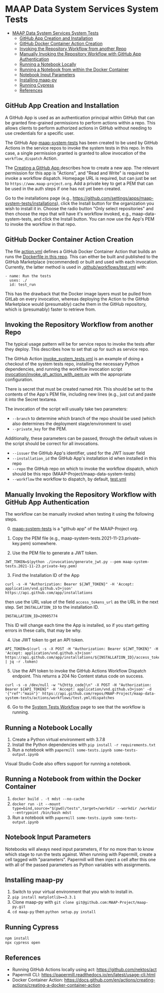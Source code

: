 # MAAP Data System Services System Tests

- [MAAP Data System Services System Tests](#maap-data-system-services-system-tests)
  - [GitHub App Creation and Installation](#github-app-creation-and-installation)
  - [GitHub Docker Container Action Creation](#github-docker-container-action-creation)
  - [Invoking the Repository Workflow from another Repo](#invoking-the-repository-workflow-from-another-repo)
  - [Manually Invoking the Repository Workflow with GitHub App Authentication](#manually-invoking-the-repository-workflow-with-github-app-authentication)
  - [Running a Notebook Locally](#running-a-notebook-locally)
  - [Running a Notebook from within the Docker Container](#running-a-notebook-from-within-the-docker-container)
  - [Notebook Input Parameters](#notebook-input-parameters)
  - [Installing maap-py](#installing-maap-py)
  - [Running Cypress](#running-cypress)
  - [References](#references)

## GitHub App Creation and Installation

A GitHub App is used as an authentication principal within GitHub that can be granted
fine-grained permissions to perform actions within a repo. This allows clients to perform authorized actions in GitHub without needing to use credentials for a specific user.  

The GitHub App [maap-system-tests](https://github.com/settings/apps/maap-system-tests) has been created
to be used by GitHub Actions in the service repos to invoke the system tests in this repo. 
In this case, a single permission granted is granted to allow invocation of the `workflow_dispatch`
Action.

The [Creating a GitHub App
](https://docs.github.com/en/developers/apps/building-github-apps/creating-a-github-app) describes how to create a new app. The relevant permission for this app is "Actions", and "Read and Write" is required to invoke a workflow dispatch.  Homepage URL is required, but can just be set to `https://www.maap-project.org`. Add a private key to get a PEM that can be used in the auth steps if one has not yet been created.

Go to the installations page (e.g., https://github.com/settings/apps/maap-system-tests/installations), click the Install button for the organization you wish to install it in. Choose the radio button "Only select repositories" and then choose the repo that will have it's workflow invoked, e.g., maap-data-system-tests, and click the Install button. You can now use the App's PEM to invoke the workflow in that repo.

## GitHub Docker Container Action Creation

The file [action.yml](action.yml) defines a GitHub Docker Container Action that builds an runs the [Dockerfile in this repo](Dockerfile). This can either be built and published to the GitHub Marketplace (recommended) or built and used with each invocation. Currently, the latter method is used in [.github/workflows/test.yml](.github/workflows/test.yml) with:

```
- name: Run the tests
  uses: ./
  id: test_run
```

This has the drawback that the Docker image layers must be pulled from GitLab on every invocation, whereas deploying the Action to the GitHub Marketplace would (presumably) cache them in the GitHub repository, which is (presumably) faster to retrieve from.

## Invoking the Repository Workflow from another Repo

The typical usage pattern will be for service repos to invoke the tests after they deploy.
This describes how to set that up for such as service repo.

The GitHub Action [invoke_system_tests.yml](
https://github.com/MAAP-Project/fake-service-for-invoking-system-tests/blob/main/.github/workflows/invoke_system_tests.yml) is an example of doing a checkout of the system tests repo, installing the necessary Python dependencies, and running the workflow invocation script [invocation/invoke_gh_action_with_pem.py](invocation/invoke_gh_action_with_pem.py) with the appropriate configuration.

There is secret that must be created named `PEM`. This should be set to the contents of the App's PEM file, including new lines (e.g., just cut and paste it into the Secret textarea.

The invocation of the script will usually take two parameters:

- `--branch` to determine which branch of the repo should be used (which also determines the deployment stage/environment to use)
- `--private_key` for the PEM.

Additionally, these parameters can be passed, through the default values in the script should be correct for all invocations.

- `--issuer` the GitHub App's identifier, used for the JWT issuer field
- `--installation_id` the GitHub App's installation id when installed in this repo
- `--repo` the GitHub repo on which to invoke the workflow dispatch, which should be this repo (MAAP-Project/maap-data-system-tests)
- `--workflow` the workflow to dispatch, by default, [test.yml](.github/workflows/test.yml)

## Manually Invoking the Repository Workflow with GitHub App Authentication

The workflow can be manually invoked when testing it using the following steps.

0. [maap-system-tests](https://github.com/settings/apps/maap-system-tests) is a "github app" of the MAAP-Project org.

1. Copy the PEM file (e.g., maap-system-tests.2021-11-23.private-key.pem) somewhere.

2. Use the PEM file to generate a JWT token.

```
JWT_TOKEN=$(python ./invocation/generate_jwt.py --pem maap-system-tests.2021-11-23.private-key.pem)
```

3. Find the Installation ID of the App

```
curl -s -H "Authorization: Bearer ${JWT_TOKEN}" -H 'Accept: application/vnd.github.v3+json' https://api.github.com/app/installations
```

then use the URL value of the field `access_tokens_url` as the URL in the next step. Set
`INSTALLATION_ID` to the installation ID.

```
INSTALLATION_ID=20905774
```

This ID will change each time the App is installed, so if you start getting errors in these calls, that may be why.

4. Use JWT token to get an API token.

```
API_TOKEN=$(curl -s -X POST -H "Authorization: Bearer ${JWT_TOKEN}" -H 'Accept: application/vnd.github.v3+json' https://api.github.com/app/installations/${INSTALLATION_ID}/access_tokens | jq -r .token)
```

5. Use the API token to invoke the GitHub Actions Workflow Dispatch endpoint. This returns
   a 204 No Content status code on success.

```
curl -s -o /dev/null -w "%{http_code}\n" -X POST -H "Authorization: Bearer ${API_TOKEN}" -H 'Accept: application/vnd.github.v3+json' -d '{"ref":"main"}' https://api.github.com/repos/MAAP-Project/maap-data-system-tests/actions/workflows/test.yml/dispatches
```

6. Go to the [System Tests Workflow](https://github.com/MAAP-Project/maap-data-system-tests/actions/workflows/test.yml) page to see that the workflow is running.

## Running a Notebook Locally

1. Create a Python virtual environment with 3.7.8
2. Install the Python dependencies with `pip install -r requirements.txt`
3. Run a notebook with `papermill some-tests.ipynb some-tests-output.ipynb`

Visual Studio Code also offers support for running a notebook.

## Running a Notebook from within the Docker Container

1. `docker build . -t mdst --no-cache`
2. `docker run -it --mount type=bind,source="$(pwd)/tests",target=/workdir --workdir /workdir --entrypoint /bin/bash mdst`
3. Run a notebook with `papermill some-tests.ipynb some-tests-output.ipynb`

## Notebook Input Parameters

Notebooks will always need input parameters, if for no more than to know which stage to run the tests
against. When running with Papermill, create a cell tagged with "parameters". Papermill will then
inject a cell after this one with all of the passed parameters as Python variables with assignments.

## Installing maap-py

1. Switch to your virtual environment that you wish to install in.
2. `pip install matplotlib==3.3.1` 
3. Clone maap-py with `git clone git@github.com:MAAP-Project/maap-py.git`
4. `cd maap-py` then `python setup.py install`

## Running Cypress

```
npm install
npx cypress open
```
## References

- Running GitHub Actions locally using act: https://github.com/nektos/act
- Papermill CLI: https://papermill.readthedocs.io/en/latest/usage-cli.html
- Docker Container Action: https://docs.github.com/en/actions/creating-actions/creating-a-docker-container-action
